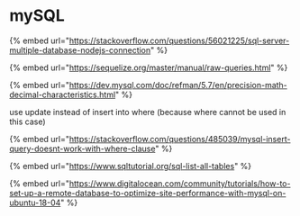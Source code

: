 # mySQL

{% embed url="https://stackoverflow.com/questions/56021225/sql-server-multiple-database-nodejs-connection" %}

{% embed url="https://sequelize.org/master/manual/raw-queries.html" %}

{% embed url="https://dev.mysql.com/doc/refman/5.7/en/precision-math-decimal-characteristics.html" %}

use update instead of insert into where (because where cannot be used in this case)

{% embed url="https://stackoverflow.com/questions/485039/mysql-insert-query-doesnt-work-with-where-clause" %}

{% embed url="https://www.sqltutorial.org/sql-list-all-tables" %}

{% embed url="https://www.digitalocean.com/community/tutorials/how-to-set-up-a-remote-database-to-optimize-site-performance-with-mysql-on-ubuntu-18-04" %}
